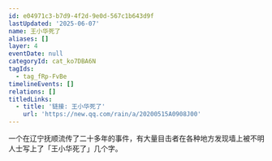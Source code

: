 ```yaml
---
id: e04971c3-b7d9-4f2d-9e0d-567c1b643d9f
lastUpdated: '2025-06-07'
name: 王小华死了
aliases: []
layer: 4
eventDate: null
categoryId: cat_ko7DBA6N
tagIds:
  - tag_fRp-FvBe
timelineEvents: []
relations: []
titledLinks:
  - title: '链接: 王小华死了'
    url: 'https://new.qq.com/rain/a/20200515A0908J00'
---
```

一个在辽宁抚顺流传了二十多年的事件，有大量目击者在各种地方发现墙上被不明人士写上了「王小华死了」几个字。
